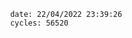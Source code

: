 

                date: 22/04/2022 23:39:26
                cycles: 56520

                         